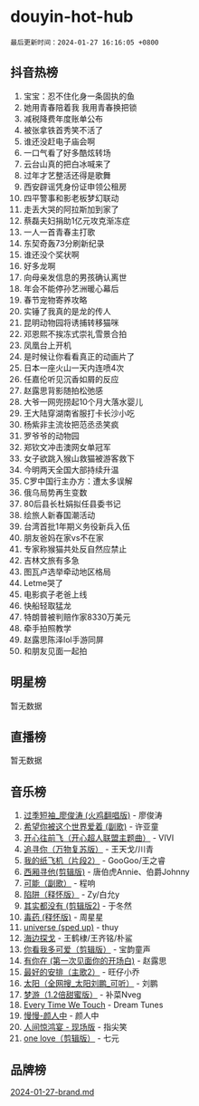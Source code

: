 # douyin-hot-hub

`最后更新时间：2024-01-27 16:16:05 +0800`

## 抖音热榜

1. 宝宝：忍不住化身一条固执的鱼
1. 她用青春陪着我 我用青春换把锁
1. 减税降费年度账单公布
1. 被张拿铁首秀笑不活了
1. 谁还没赶电子庙会啊
1. 一口气看了好多酷炫转场
1. 云台山真的把白冰喊来了
1. 过年才艺整活还得是歌舞
1. 西安辟谣凭身份证申领公租房
1. 四平警事和影老板梦幻联动
1. 走丢大哭的阿拉斯加到家了
1. 蔡磊夫妇捐助1亿元攻克渐冻症
1. 一人一首青春主打歌
1. 东契奇轰73分刷新纪录
1. 谁还没个奖状啊
1. 好多龙啊
1. 向母亲发信息的男孩确认离世
1. 年会不能停孙艺洲暖心幕后
1. 春节宠物寄养攻略
1. 实锤了我真的是龙的传人
1. 昆明动物园将诱捕转移猫咪
1. 邓恩熙不挨冻式崇礼雪景合拍
1. 凤凰台上开机
1. 是时候让你看看真正的动画片了
1. 日本一座火山一天内连喷4次
1. 任嘉伦听见沉香如屑的反应
1. 赵露思背影随拍松弛感
1. 大爷一网兜捞起10个月大落水婴儿
1. 王大陆穿湖南省服打卡长沙小吃
1. 杨紫非主流妆把范丞丞笑疯
1. 罗爷爷的动物园
1. 郑钦文冲击澳网女单冠军
1. 女子欲跳入猴山救猫被游客救下
1. 今明两天全国大部持续升温
1. C罗中国行主办方：遭太多误解
1. 俄乌局势再生变数
1. 80后县长杜娟拟任县委书记
1. 绘旅人新春国潮活动
1. 台湾首批1年期义务役新兵入伍
1. 朋友爸妈在家vs不在家
1. 专家称猴猫共处反自然应禁止
1. 吉林文旅有多急
1. 图瓦卢选举牵动地区格局
1. Letme哭了
1. 电影疯子老爸上线
1. 快船轻取猛龙
1. 特朗普被判赔作家8330万美元
1. 牵手拍照教学
1. 赵露思陈泽lol手游同屏
1. 和朋友见面一起拍

## 明星榜

暂无数据

## 直播榜

暂无数据

## 音乐榜

1. [过季短袖_廖俊涛 (火鸡翻唱版)](https://sf86-cdn-tos.douyinstatic.com/obj/tos-cn-ve-2774/ogQVJl0tRBKxQgZji7YClFEBrVDeHpPTWfCZbQ) - 廖俊涛
1. [希望你被这个世界爱着 (副歌)](https://sf86-cdn-tos.douyinstatic.com/obj/tos-cn-ve-2774/oUHCmWQfZlE3QQBKBeD8rCFLpJzPgCpImhsxMt) - 许亚童
1. [开心往前飞（开心超人联盟主题曲）](https://sf86-cdn-tos.douyinstatic.com/obj/tos-cn-ve-2774/9d8fb7c82cf1421fb93a9fe925275e0a) - VIVI
1. [追寻你（万物复苏版）](https://sf86-cdn-tos.douyinstatic.com/obj/tos-cn-ve-2774/oYeAZJsbjIDit9APmBg8u6uDUQnHmoCf3gbo74) - 王天戈/川青
1. [我的纸飞机（片段2）](https://sf6-cdn-tos.douyinstatic.com/obj/tos-cn-ve-2774/oM2ZrKcg2CD5AeRB2gkeXOFB1IxAGJdZPazYHf) - GooGoo/王之睿
1. [西厢寻他(剪辑版)](https://sf6-cdn-tos.douyinstatic.com/obj/tos-cn-ve-2774/oUsAVfAQKlRNxEv5qxvIB8o5qmIWUcXbzJKJhw) - 唐伯虎Annie、伯爵Johnny
1. [可能（副歌）](https://sf86-cdn-tos.douyinstatic.com/obj/tos-cn-ve-2774/cde1731888894259b333569393c2fb51) - 程响
1. [陷阱（释怀版）](https://sf86-cdn-tos.douyinstatic.com/obj/tos-cn-ve-2774/oE8C21LeZrzKLDFfQYgMzx4GAIHageG5IzayY7) - Zy/白允y
1. [其实都没有 (剪辑版2)](https://sf3-cdn-tos.douyinstatic.com/obj/tos-cn-ve-2774/oEBNQenHZtBhxYjGgUDQk0BCHTigQafgFlbQ7k) - 于冬然
1. [毒药 (释怀版)](https://sf86-cdn-tos.douyinstatic.com/obj/tos-cn-ve-2774/oYILMEAzspdZBIzy4frJNB8ZHPHWAhiwowd4Ad) - 周星星
1. [universe (sped up)](https://sf86-cdn-tos.douyinstatic.com/obj/tos-cn-ve-2774/oIQnurQLDCsdYeegkM4CKuVb23MZBXtX6QB8bv) - thuy
1. [海边探戈](https://sf86-cdn-tos.douyinstatic.com/obj/tos-cn-ve-2774/os9gE0VQCGqt6VQkZDyBBYvfSDY0QFe3vVmubn) - 王鹤棣/王齐铭/朴鲨
1. [你看我多可爱（剪辑版）](https://sf3-cdn-tos.douyinstatic.com/obj/tos-cn-ve-2774/018d241ee66a4a189b2fa9ea2fe3363d) - 宝韵童声
1. [有你在 (第一次见面你的开场白)](https://sf86-cdn-tos.douyinstatic.com/obj/tos-cn-ve-2774/oAthrQ3ClJBfI57uBoFEgNDYtNCZ0TSYQQfxQ0) - 赵露思
1. [最好的安排（主歌2）](https://sf3-cdn-tos.douyinstatic.com/obj/tos-cn-ve-2774/oMMZX1DuHpMwgoDztBmZswgQnbCeeANZxBHkFY) - 旺仔小乔
1. [太阳（全网搜_太阳刘鹏_可听）](https://sf86-cdn-tos.douyinstatic.com/obj/tos-cn-ve-2774/ogWbyIQnlBFImVbeDocRdCIYtBHlbJXgfZMvgz) - 刘鹏
1. [梦游（1.2倍甜蜜版）](https://sf86-cdn-tos.douyinstatic.com/obj/tos-cn-ve-2774/o4gyAUm8hwufoEABmwVIiQtHsFuGzAEEWtNMzo) - 补菜Nveg
1. [Every Time We Touch](https://sf86-cdn-tos.douyinstatic.com/obj/tos-cn-ve-2774/ogN6lUKQeBBfEVhIOMikG1CcJjugxk1tztZyhP) - Dream Tunes
1. [慢慢-颜人中](https://sf86-cdn-tos.douyinstatic.com/obj/tos-cn-ve-2774/ocjHNfBXdBxQNC8ZGAeoLMFTUgtBg8bkExunDC) - 颜人中
1. [人间惊鸿宴 - 现场版](https://sf3-cdn-tos.douyinstatic.com/obj/tos-cn-ve-2774/osF4mrPePAf2Yv8Wfr5fATCHZwL5h1QiGQAKwz) - 指尖笑
1. [one love（剪辑版）](https://sf86-cdn-tos.douyinstatic.com/obj/tos-cn-ve-2774/o4utbbKzHedACBQ0bkG7ZBgUvDQzbBDnYd1f1k) - 七元

## 品牌榜

[2024-01-27-brand.md](2024-01-27-brand.md)
